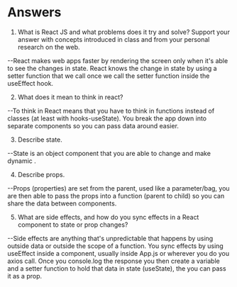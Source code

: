 # Answers

1. What is React JS and what problems does it try and solve? Support your answer with concepts introduced in class and from your personal research on the web.

--React makes web apps faster by rendering the screen only when it's able to see the changes in state. React knows the change in state by using a setter function that we call once we call the setter function inside the useEffect hook.

2. What does it mean to think in react?

--To think in React means that you have to think in functions instead of classes (at least with hooks-useState). You break the app down into separate components so you can pass data around easier.

3. Describe state.

--State is an object component that you are able to change and make dynamic .

4. Describe props.

--Props (properties) are set from the parent, used like a parameter/bag, you are then able to pass the props into a function (parent to child) so you can share the data between components.

5. What are side effects, and how do you sync effects in a React component to state or prop changes?

--Side effects are anything that's unpredictable that happens by using outside data or outside the scope of a function. You sync effects by using useEffect inside a component, usually inside App.js or wherever you do you axios call. Once you console.log the response you then create a variable and a setter function to hold that data in state (useState), the you can pass it as a prop.
